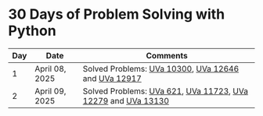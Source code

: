 # 30 Days of Problem Solving with Python

| Day | Date | Comments |
| --- | ---- | -------- |
| 1 | April 08, 2025 | Solved Problems: [UVa 10300](https://onlinejudge.org/index.php?option=com_onlinejudge&Itemid=8&page=show_problem&problem=1241), [UVa 12646](https://onlinejudge.org/index.phpoption=com_onlinejudge&Itemid=8&page=show_problem&problem=4375) and [UVa 12917](https://onlinejudge.org/index.php?option=com_onlinejudge&Itemid=8&page=show_problem&problem=4796) |
| 2 | April 09, 2025 | Solved Problems: [UVa 621](https://onlinejudge.org/index.php?option=com_onlinejudge&Itemid=8&category=24&page=show_problem&problem=562), [UVa 11723](https://onlinejudge.org/index.php?option=com_onlinejudge&Itemid=8&category=24&page=show_problem&problem=2823), [UVa 12279](https://onlinejudge.org/index.php?option=com_onlinejudge&Itemid=8&category=24&page=show_problem&problem=3431) and [UVa 13130](https://onlinejudge.org/index.php?option=com_onlinejudge&Itemid=8&category=24&page=show_problem&problem=5041)|